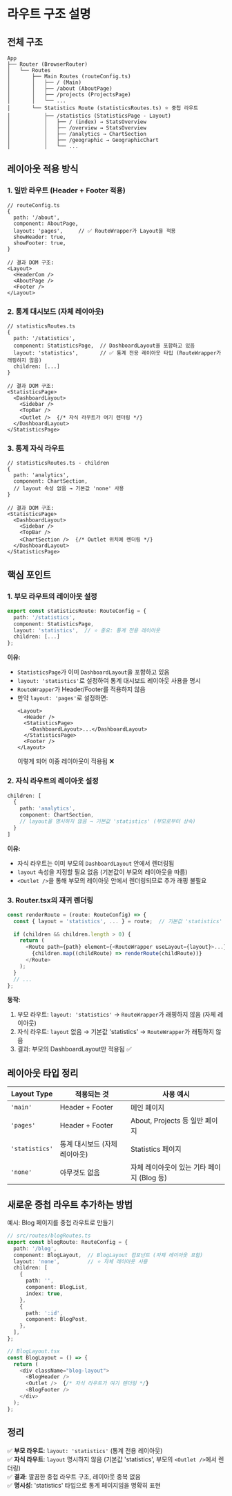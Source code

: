 # 라우트 구조 설명

## 전체 구조

```
App
├── Router (BrowserRouter)
│   └── Routes
│       ├── Main Routes (routeConfig.ts)
│       │   ├── / (Main)
│       │   ├── /about (AboutPage)
│       │   ├── /projects (ProjectsPage)
│       │   └── ...
│       └── Statistics Route (statisticsRoutes.ts) ⭐ 중첩 라우트
│           ├── /statistics (StatisticsPage - Layout)
│           │   ├── / (index) → StatsOverview
│           │   ├── /overview → StatsOverview
│           │   ├── /analytics → ChartSection
│           │   ├── /geographic → GeographicChart
│           │   └── ...
```

## 레이아웃 적용 방식

### 1. 일반 라우트 (Header + Footer 적용)

```tsx
// routeConfig.ts
{
  path: '/about',
  component: AboutPage,
  layout: 'pages',     // ✅ RouteWrapper가 Layout을 적용
  showHeader: true,
  showFooter: true,
}

// 결과 DOM 구조:
<Layout>
  <HeaderCom />
  <AboutPage />
  <Footer />
</Layout>
```

### 2. 통계 대시보드 (자체 레이아웃)

```tsx
// statisticsRoutes.ts
{
  path: '/statistics',
  component: StatisticsPage,  // DashboardLayout을 포함하고 있음
  layout: 'statistics',       // ✅ 통계 전용 레이아웃 타입 (RouteWrapper가 래핑하지 않음)
  children: [...]
}

// 결과 DOM 구조:
<StatisticsPage>
  <DashboardLayout>
    <Sidebar />
    <TopBar />
    <Outlet />  {/* 자식 라우트가 여기 렌더링 */}
  </DashboardLayout>
</StatisticsPage>
```

### 3. 통계 자식 라우트

```tsx
// statisticsRoutes.ts - children
{
  path: 'analytics',
  component: ChartSection,
  // layout 속성 없음 → 기본값 'none' 사용
}

// 결과 DOM 구조:
<StatisticsPage>
  <DashboardLayout>
    <Sidebar />
    <TopBar />
    <ChartSection />  {/* Outlet 위치에 렌더링 */}
  </DashboardLayout>
</StatisticsPage>
```

## 핵심 포인트

### 1. **부모 라우트의 레이아웃 설정**

```typescript
export const statisticsRoute: RouteConfig = {
  path: '/statistics',
  component: StatisticsPage,
  layout: 'statistics',  // ⭐ 중요: 통계 전용 레이아웃
  children: [...]
};
```

**이유:**
- `StatisticsPage`가 이미 `DashboardLayout`을 포함하고 있음
- `layout: 'statistics'`로 설정하여 통계 대시보드 레이아웃 사용을 명시
- `RouteWrapper`가 Header/Footer를 적용하지 않음
- 만약 `layout: 'pages'`로 설정하면:
  ```tsx
  <Layout>
    <Header />
    <StatisticsPage>
      <DashboardLayout>...</DashboardLayout>
    </StatisticsPage>
    <Footer />
  </Layout>
  ```
  이렇게 되어 이중 레이아웃이 적용됨 ❌

### 2. **자식 라우트의 레이아웃 설정**

```typescript
children: [
  {
    path: 'analytics',
    component: ChartSection,
    // layout을 명시하지 않음 → 기본값 'statistics' (부모로부터 상속)
  }
]
```

**이유:**
- 자식 라우트는 이미 부모의 `DashboardLayout` 안에서 렌더링됨
- `layout` 속성을 지정할 필요 없음 (기본값이 부모의 레이아웃을 따름)
- `<Outlet />`을 통해 부모의 레이아웃 안에서 렌더링되므로 추가 래핑 불필요

### 3. **Router.tsx의 재귀 렌더링**

```typescript
const renderRoute = (route: RouteConfig) => {
  const { layout = 'statistics', ... } = route;  // 기본값 'statistics'
  
  if (children && children.length > 0) {
    return (
      <Route path={path} element={<RouteWrapper useLayout={layout}>...}>
        {children.map((childRoute) => renderRoute(childRoute))}
      </Route>
    );
  }
  // ...
};
```

**동작:**
1. 부모 라우트: `layout: 'statistics'` → `RouteWrapper`가 래핑하지 않음 (자체 레이아웃)
2. 자식 라우트: `layout` 없음 → 기본값 'statistics' → `RouteWrapper`가 래핑하지 않음
3. 결과: 부모의 DashboardLayout만 적용됨 ✅

## 레이아웃 타입 정리

| Layout Type | 적용되는 것 | 사용 예시 |
|------------|-----------|---------|
| `'main'` | Header + Footer | 메인 페이지 |
| `'pages'` | Header + Footer | About, Projects 등 일반 페이지 |
| `'statistics'` | 통계 대시보드 (자체 레이아웃) | Statistics 페이지 |
| `'none'` | 아무것도 없음 | 자체 레이아웃이 있는 기타 페이지 (Blog 등) |

## 새로운 중첩 라우트 추가하는 방법

예시: Blog 페이지를 중첩 라우트로 만들기

```typescript
// src/routes/blogRoutes.ts
export const blogRoute: RouteConfig = {
  path: '/blog',
  component: BlogLayout,  // BlogLayout 컴포넌트 (자체 레이아웃 포함)
  layout: 'none',         // ⭐ 자체 레이아웃 사용
  children: [
    {
      path: '',
      component: BlogList,
      index: true,
    },
    {
      path: ':id',
      component: BlogPost,
    },
  ],
};

// BlogLayout.tsx
const BlogLayout = () => {
  return (
    <div className="blog-layout">
      <BlogHeader />
      <Outlet />  {/* 자식 라우트가 여기 렌더링 */}
      <BlogFooter />
    </div>
  );
};
```

## 정리

✅ **부모 라우트**: `layout: 'statistics'` (통계 전용 레이아웃)  
✅ **자식 라우트**: `layout` 명시하지 않음 (기본값 'statistics', 부모의 `<Outlet />`에서 렌더링)  
✅ **결과**: 깔끔한 중첩 라우트 구조, 레이아웃 중복 없음  
✅ **명시성**: 'statistics' 타입으로 통계 페이지임을 명확히 표현  

